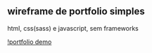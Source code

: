 
## wireframe de portfolio simples 
html, css(sass) e javascript, sem frameworks

[!portfolio demo](portfoliodemo.gif)
